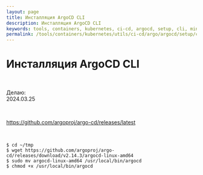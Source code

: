 ```yaml
---
layout: page
title: Инсталляция ArgoCD CLI
description: Инсталляция ArgoCD CLI
keywords: tools, containers, kubernetes, ci-cd, argocd, setup, cli, minikube
permalink: /tools/containers/kubernetes/utils/ci-cd/argo/argocd/setup/cli/
---
```


# Инсталляция ArgoCD CLI

<br/>

Делаю:  
2024.03.25

<br/>

https://github.com/argoproj/argo-cd/releases/latest

<br/>

```
$ cd ~/tmp
$ wget https://github.com/argoproj/argo-cd/releases/download/v2.14.3/argocd-linux-amd64
$ sudo mv argocd-linux-amd64 /usr/local/bin/argocd
$ chmod +x /usr/local/bin/argocd
```
